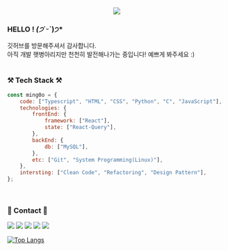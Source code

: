 <div>
<h1 align="center">
  <a href="https://git.io/typing-svg">
    <img src="https://readme-typing-svg.herokuapp.com/?lines=Hi,+There!+👋;This+is+Ming0o,+Software+major💻;Nice+to+meet+you!&center=true&size=20">
  </a>
</h1>

 ### HELLO ! *(੭*ˊᵕˋ)੭*
  깃허브를 방문해주셔서 감사합니다. <br>
  아직 개발 햇병아리지만 천천히 발전해나가는 중입니다! 예쁘게 봐주세요 :) <br>
  <br>

  ### ⚒️ Tech Stack ⚒️
```js
const ming0o = {
    code: ["Typescript", "HTML", "CSS", "Python", "C", "JavaScript"],
    technologies: {
        frontEnd: {
            framework: ["React"],
            state: ["React-Query"],
        },
        backEnd: {
            db: ["MySQL"],
        },
        etc: ["Git", "System Programming(Linux)"],
    },
    intersting: ["Clean Code", "Refactoring", "Design Pattern"],
};
```
<br>

 ### 📧 Contact 📧
  <a href="https://velog.io/@ming0o" target="_blank"><img src="https://img.shields.io/badge/Velog-20c997?style=flat-square&logo=Velog&logoColor=white"/></a>
  <a href="https://blog.naver.com/bb_olive" target="_blank"><img src="https://img.shields.io/badge/Blog-339933?style=flat-square&logo=Naver&logoColor=white"/></a>
  <a href="isha3992@gmail.com" target="_blank"><img src="https://img.shields.io/badge/Gmail-E34F26?style=flat-square&logo=Gmail&logoColor=white"/></a>
  <a href="bb_olive@naver.com" target="_blank"><img src="https://img.shields.io/badge/Email-339933?style=flat-square&logo=Naver&logoColor=white"/></a>
  <a href="https://github.com/ming0o" target="_blank"><img src="https://img.shields.io/badge/Github-232F3E?style=flat-square&logo=Github&logoColor=white"/></a>
  <br>
  
[![Top Langs](https://github-readme-stats.vercel.app/api/top-langs/?username=ming0o)](https://github.com/ming0o/github-readme-stats)
<br>


